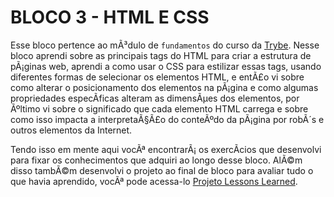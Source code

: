 # BLOCO 3 - HTML E CSS

Esse bloco pertence ao mÃ³dulo de `fundamentos` do curso da [Trybe](https://www.betrybe.com/). Nesse bloco aprendi sobre as principais tags do HTML para criar a estrutura de pÃ¡ginas web, aprendi a como usar o CSS para estilizar essas tags, usando diferentes formas de selecionar os elementos HTML, e entÃ£o vi sobre como alterar o posicionamento dos elementos na pÃ¡gina e como algumas propriedades especÃ­ficas alteram as dimensÃµes dos elementos, por Ãºltimo vi sobre o significado que cada elemento HTML carrega e sobre como isso impacta a interpretaÃ§Ã£o do conteÃºdo da pÃ¡gina por robÃ´s e outros elementos da Internet.

Tendo isso em mente aqui vocÃª encontrarÃ¡ os exercÃ­cios que desenvolvi para fixar os conhecimentos que adquiri ao longo desse bloco. AlÃ©m disso tambÃ©m desenvolvi o projeto ao final de bloco para avaliar tudo o que havia aprendido, vocÃª pode acessa-lo [Projeto Lessons Learned](https://guscabraal.github.io/projetos/lessons-learned/).